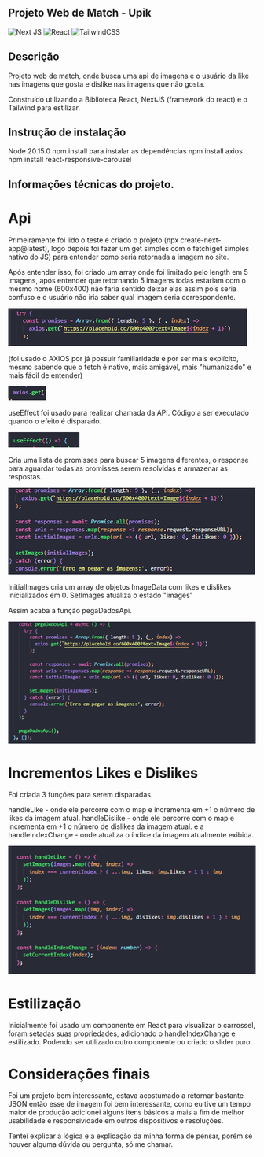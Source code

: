 ## Projeto Web de Match - Upik
![Next JS](https://img.shields.io/badge/Next-black?style=for-the-badge&logo=next.js&logoColor=white)
![React](https://img.shields.io/badge/react-%2320232a.svg?style=for-the-badge&logo=react&logoColor=%2361DAFB)
![TailwindCSS](https://img.shields.io/badge/tailwindcss-%2338B2AC.svg?style=for-the-badge&logo=tailwind-css&logoColor=white)

## Descrição
Projeto web de match, onde busca uma api de imagens e o usuário da 
like nas imagens que gosta e dislike nas imagens que não gosta.

Construído utilizando a Biblioteca React, NextJS (framework do react) e o Tailwind para estilizar.

## Instrução de instalação
 Node 20.15.0
 npm install para instalar as dependências
 npm install axios
 npm install react-responsive-carousel

## Informações técnicas do projeto.

# Api
Primeiramente foi lido o teste e criado o projeto (npx create-next-app@latest), logo depois foi fazer 
um get simples com o fetch(get simples nativo do JS) para entender como seria retornada a imagem no site.

Após entender isso, foi criado um array onde foi limitado pelo length em 5 imagens, após entender que retornando 5 
imagens todas estariam com o mesmo nome (600x400) não faria sentido deixar elas assim pois seria confuso e o usuário não iria saber qual imagem seria correspondente.

![API](public/image.png)

(foi usado o AXIOS por já possuir familiaridade e por ser mais explícito, mesmo sabendo que o fetch é nativo, mais amigável, mais "humanizado" e mais fácil de entender)

![AXIOS](public/image-1.png)

useEffect foi usado para realizar chamada da API. Código a ser executado quando o efeito é disparado.

![useEffect](public/image-4.png)

Cria uma lista de promisses para buscar 5 imagens diferentes, o response para aguardar todas as promisses serem resolvidas e armazenar as respostas.

![Promisses](public/image-2.png)

InitialImages cria um array de objetos ImageData com likes e dislikes inicializados em 0. SetImages atualiza o estado "images"

Assim acaba a função pegaDadosApi.

![InitialImages](public/image-3.png)

# Incrementos Likes e Dislikes

Foi criada 3 funções para serem disparadas.

handleLike - onde ele percorre com o map e incrementa em +1 o número de likes da imagem atual.
handleDislike - onde ele percorre com o map e incrementa em +1 o número de dislikes da imagem atual.
e a handleIndexChange - onde atualiza o índice da imagem atualmente exibida.

![Likes e Dislikes](public/image-5.png)

# Estilização

Inicialmente foi usado um componente em React para visualizar o carrossel, foram setadas suas propriedades, adicionado o handleIndexChange 
e estilizado. Podendo ser utilizado outro componente ou criado o slider puro.

# Considerações finais

Foi um projeto bem interessante, estava acostumado a retornar bastante JSON então esse de imagem foi bem interessante, como eu tive um tempo
maior de produção adicionei alguns itens básicos a mais a fim de melhor usabilidade e responsividade em outros dispositivos e resoluções.

Tentei explicar a lógica e a explicação da minha forma de pensar, porém se houver alguma dúvida ou pergunta, só me chamar.
